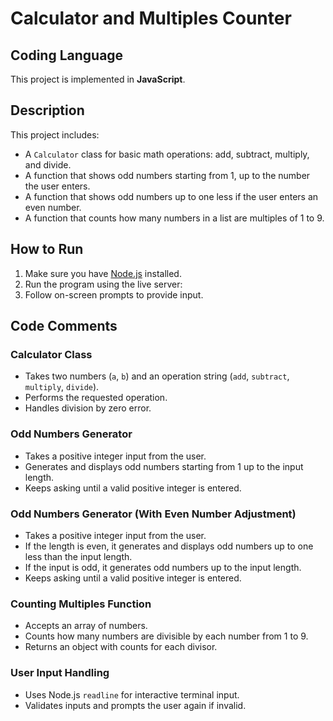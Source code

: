 # Calculator and Multiples Counter

## Coding Language
This project is implemented in **JavaScript**.



## Description
This project includes:
- A `Calculator` class for basic math operations: add, subtract, multiply, and divide.
- A function that shows odd numbers starting from 1, up to the number the user enters.
- A function that shows odd numbers up to one less if the user enters an even number.
- A function that counts how many numbers in a list are multiples of 1 to 9.



## How to Run
1. Make sure you have [Node.js](https://nodejs.org/) installed.
2. Run the program using the live server:
3. Follow on-screen prompts to provide input.



## Code Comments

### Calculator Class
- Takes two numbers (`a`, `b`) and an operation string (`add`, `subtract`, `multiply`, `divide`).
- Performs the requested operation.
- Handles division by zero error.


### Odd Numbers Generator

- Takes a positive integer input from the user.
- Generates and displays odd numbers starting from 1 up to the input length.
- Keeps asking until a valid positive integer is entered.


### Odd Numbers Generator (With Even Number Adjustment)

- Takes a positive integer input from the user.
- If the length is even, it generates and displays odd numbers up to one less than the input length.
- If the input is odd, it generates odd numbers up to the input length.
- Keeps asking until a valid positive integer is entered.


### Counting Multiples Function
- Accepts an array of numbers.
- Counts how many numbers are divisible by each number from 1 to 9.
- Returns an object with counts for each divisor.




### User Input Handling
- Uses Node.js `readline` for interactive terminal input.
- Validates inputs and prompts the user again if invalid.
